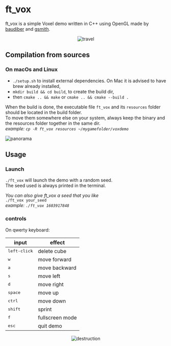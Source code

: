# ft_vox

ft_vox is a simple Voxel demo written in C++ using OpenGL made by [baudiber](https://github.com/baudiber) and [gsmith](https://github.com/guilhemSmith).

<center>

![travel](media/travel.gif)

</center>

## Compilation from sources
### On macOs and Linux
* `./setup.sh` to install external dependencies. On Mac it is advised to have brew already installed,
* `mkdir build && cd build`, to create the build dir,
* then `cmake .. && make` or `cmake .. && cmake --build .`  

When the build is done, the executable file `ft_vox` and its `resources` folder should be located in the build folder.  
To move them somewhere else on your system, always keep the binary and the resources folder together in the same dir.  
_example: `cp -R ft_vox resources ~/mygamefolder/voxdemo`_

![panorama](media/panorama.gif)
## Usage  
### Launch
`./ft_vox` will launch the demo with a random seed.  
The seed used is always printed in the terminal.  

_You can also give ft_vox a seed that you like_     
`./ft_vox your_seed`   
_example: `./ft_vox 1603917848`_    

### controls

On qwerty keyboard: 
<center>

| input                 | effect          |
| --------------------- | --------------- |
| <kbd>left-click</kbd> | delete cube     |
| <kbd>w</kbd>          | move forward    |
| <kbd>a</kbd>          | move backward   |
| <kbd>s</kbd>          | move left       |
| <kbd>d</kbd>          | move right      |
| <kbd>space</kbd>      | move up         |
| <kbd>ctrl</kbd>       | move down       |
| <kbd>shift</kbd>      | sprint          |
| <kbd>f</kbd>          | fullscreen mode |
| <kbd>esc</kbd>        | quit demo       |

![destruction](media/destruction.gif)

</center>
